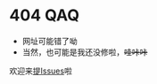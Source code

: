 # **404 QAQ**

- 网址可能错了呦
- 当然，也可能是我还没修啦，~~哇咔咔~~

欢迎来[提Issues](https://github.com/luguoba/luguoba.github.io/issues/new)啦